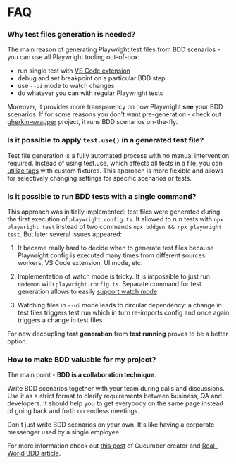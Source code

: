 # FAQ

### Why test files generation is needed?
The main reason of generating Playwright test files from BDD scenarios - you can use all Playwright tooling out-of-box:

  * run single test with [VS Code extension](guides/ide-integration.md#vs-code)
  * debug and set breakpoint on a particular BDD step
  * use `--ui` mode to watch changes 
  * do whatever you can with regular Playwright tests

Moreover, it provides more transparency on how Playwright **see** your BDD scenarios. If for some reasons you don't want pre-generation - check out [gherkin-wrapper](https://github.com/Niitch/gherkin-wrapper) project, it runs BDD scenarios on-the-fly.

### Is it possible to apply `test.use()` in a generated test file?
Test file generation is a fully automated process with no manual intervention required. Instead of using test.use, which affects all tests in a file, you can [utilize tags](writing-steps/builtin-fixtures.md#tags) with custom fixtures. This approach is more flexible and allows for selectively changing settings for specific scenarios or tests.

### Is it possible to run BDD tests with a single command? 
This approach was initially implemented: test files were generated during the first execution of `playwright.config.ts`. It allowed to run tests with `npx playwright test` instead of two commands `npx bddgen && npx playwright test`. But later several issues appeared:

1. It became really hard to decide when to generate test files because Playwright config is executed many times from different sources: workers, VS Code extension, UI mode, etc.

2. Implementation of watch mode is tricky. It is impossible to just run `nodemon` with `playwright.config.ts`. Separate command for test generation allows to easily [support watch mode](guides/watch-mode.md) 

3. Watching files in `--ui` mode leads to circular dependency: a change in test files triggers test run which in turn re-imports config and once again triggers a change in test files

For now decoupling **test generation** from **test running** proves to be a better option.

### How to make BDD valuable for my project?
The main point - **BDD is a collaboration technique**.

Write BDD scenarios together with your team during calls and discussions. Use it as a strict format to clarify requirements between business, QA and developers. It should help you to get everybody on the same page instead of going back and forth on endless meetings.

Don't just write BDD scenarios on your own. It's like having a corporate messenger used by a single employee.

For more information check out [this post](https://news.ycombinator.com/item?id=10194242) of Cucumber creator and [Real-World BDD article](https://www.serenity-dojo.com/minimal-bdd).



